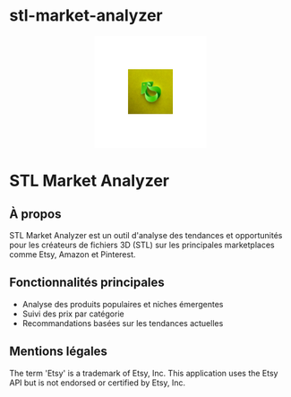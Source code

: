 # stl-market-analyzer
<p align="center">
  <img src="logo stl market analyzer.png" alt="STL Market Analyzer Logo" width="200"/>
</p>

# STL Market Analyzer

## À propos
STL Market Analyzer est un outil d'analyse des tendances et opportunités pour les créateurs de fichiers 3D (STL) sur les principales marketplaces comme Etsy, Amazon et Pinterest.

## Fonctionnalités principales
- Analyse des produits populaires et niches émergentes
- Suivi des prix par catégorie
- Recommandations basées sur les tendances actuelles

## Mentions légales
The term 'Etsy' is a trademark of Etsy, Inc. This application uses the Etsy API but is not endorsed or certified by Etsy, Inc.
